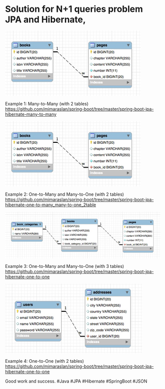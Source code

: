 #  Solution for N+1 queries problem JPA and Hibernate,


![Spring Boot + Apache Spark](src/main/resources/images/Many-to-Many_2_tables.jpg)

Example 1: Many-to-Many (with 2 tables)
https://github.com/mimaraslan/spring-boot/tree/master/spring-boot-jpa-hibernate-many-to-many


![Spring Boot + Apache Spark](src/main/resources/images/One-to-Many_Many-to-One_2_tables.jpg)

Example 2: One-to-Many and Many-to-One (with 2 tables)
https://github.com/mimaraslan/spring-boot/tree/master/spring-boot-jpa-hibernate-one-to-many_many-to-one_2table


![Spring Boot + Apache Spark](src/main/resources/images/One-to-Many_Many-to-One_3_tables.jpg)

Example 3: One-to-Many and Many-to-One (with 3 tables)
https://github.com/mimaraslan/spring-boot/tree/master/spring-boot-jpa-hibernate-one-to-one


![Spring Boot + Apache Spark](src/main/resources/images/One-to-One_2_tables.jpg)

Example 4: One-to-One (with 2 tables)
https://github.com/mimaraslan/spring-boot/tree/master/spring-boot-jpa-hibernate-one-to-one

Good work and success.
#Java #JPA #Hibernate #SpringBoot #JSON
